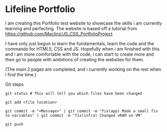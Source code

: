 # Lifeline Portfolio

I am creating this Portfolio test website to showcase the skills i am currently learning and perfecting. 
The website is based off a tutorial from https://github.com/Maclinz/JS_CSS_PortfolioProject 

I have only just begun to learn the fundamentals, learn the code and the commands for HTML5, CSS and JS.
Hopefully when i am finished with this and i am more comfortable with the code, i can start to create more and then go to people with ambitions of creating the websites for them. 

(The main 2 pages are completed, and i currently working on the rest when i find the time.)



Git steps

```
git status # This will tell you which files have been changed

git add <file location>

git commit -m "<Message>" | git commit -m "fix(app) Made a small fix to variables" | git commit -m "fix(infra) Changed vRAM on VM"

git push 
```

